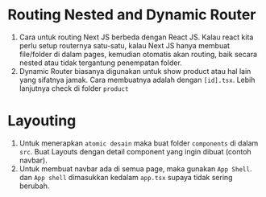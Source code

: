 # Routing Nested and Dynamic Router

1. Cara untuk routing Next JS berbeda dengan React JS. Kalau react kita perlu setup routernya satu-satu, kalau Next JS hanya membuat file/folder di dalam pages, kemudian otomatis akan routing, baik secara nested atau tidak tergantung penempatan folder.
2. Dynamic Router biasanya digunakan untuk show product atau hal lain yang sifatnya jamak. Cara membuatnya adalah dengan `[id].tsx`. Lebih lanjutnya check di folder `product`

# Layouting
1. Untuk menerapkan `atomic desain` maka buat folder `components` di dalam `src`. Buat Layouts dengan detail component yang ingin dibuat (contoh navbar).
2. Untuk membuat navbar ada di semua page, maka gunakan `App Shell`. dan `App shell` dimasukkan kedalam `app.tsx` supaya tidak sering berubah.

